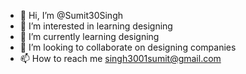 - 👋 Hi, I’m @Sumit30Singh
- 👀 I’m interested in learning designing
- 🌱 I’m currently learning designing
- 💞️ I’m looking to collaborate on designing companies
- 📫 How to reach me singh3001sumit@gmail.com

<!---
Sumit30Singh/Sumit30Singh is a ✨ special ✨ repository because its `README.md` (this file) appears on your GitHub profile.
You can click the Preview link to take a look at your changes.
--->
